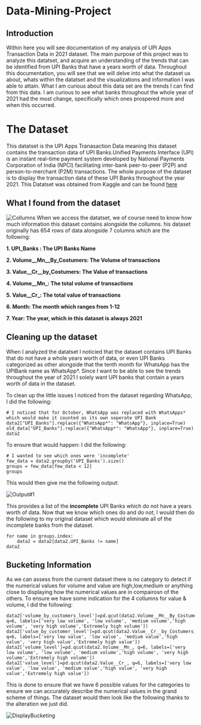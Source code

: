 # Data-Mining-Project

## Introduction

Within here you will see documentation of my analysis of UPI Apps Transaction Data in 2021 dataset. The main purpose of this project was to analyze this datatset, and acquire an understanding of the trends that can be identified from UPI Banks that have a years worth of data. Throughout this documentation, you will see that we will delve into what the dataset us about, whats within the datatset and the visualizations and information I was able to attain. What I am curious about this data set are the trends I can find from this data. I am curious to see what banks throughout the whole year of 2021 had the most change, specifically which ones prospered more and when this occurred.

# The Dataset

This datatset is the UPI Apps Tranasaction Data meaning this dataset contains the transaction data of UPI Banks.Unified Payments Interface (UPI) is an instant real-time payment system developed by National Payments Corporation of India (NPCI) facilitating inter-bank peer-to-peer (P2P) and person-to-merchant (P2M) transactions. The whole purpose of the dataset is to display the transaction data of these UPI Banks throughout the year 2021. This Datatset was obtained from Kaggle and can be found [here](https://www.kaggle.com/ramjasmaurya/upi-apps-transactions-in-2021)

## What I found from the dataset
![Collumns](https://user-images.githubusercontent.com/49813790/159499080-d2a60c99-b5b6-4cfe-8cd5-48d5e8c236b6.png)
When we access the datatset, we of course need to know how much information this dataset contains alongside the collumns. his dataset originally has 654 rows of data alongside 7 columns which are the following: 

**1. UPI_Banks : The UPI Banks Name**

**2. Volume__Mn__By_Costumers: The Volume of transactions**

**3. Value__Cr__by_Costumers: The Value of transactions**

**4. Volume__Mn_: The total volume of transactions**

**5. Value__Cr_: The total value of transactions**

**6. Month: The month which ranges from 1-12**

**7. Year: The year, which in this dataset is always 2021**

## Cleaning up the dataset

When I analyzed the datatset I noticied that the dataset contains UPI Banks that do not have a whole years worth of data, or even UPI Banks categorized as other alongside that the tenth month for WhatsApp has the UPIBank name as WhatsApp*. Since I want to be able to see the trends throughout the year of 2021 I solely want UPI banks that contain a years worth of data in the dataset.

To clean up the little issues I noticed from the dataset regarding WhatsApp, I did the following:
```
# I noticed that for October, WhatsApp was replaced with WhatsApps* which would make it counted as its own seperate UPI Bank 
data2["UPI_Banks"].replace({"WhatsApp*": "WhatsApp"}, inplace=True)
old_data["UPI_Banks"].replace({"WhatsApp*": "WhatsApp"}, inplace=True)
data2
```


To ensure that would happen: I did the following:
```
# I wanted to see which ones were 'incomplete'
few_data = data2.groupby('UPI_Banks').size()
groups = few_data[few_data < 12]
groups
```

This would then give me the following output:

![Output#1](https://user-images.githubusercontent.com/49813790/159501963-1f7e37e8-be33-4280-8f9a-d66342ae0d16.png)

This provides a list of the **incomplete** UPI Banks which do not have a years worth of data. Now that we know which ones do and do not, I would then do the following to my original dataset which would eliminate all of the incomplete banks from the dataset.
```
for name in groups.index:
    data2 = data2[data2.UPI_Banks != name]
data2
```

## Bucketing Information

As we can assess from the current dataset there is no category to detect if the numerical values for volume and value are high,low,medium or anything close to displaying how the numerical values are in compairosn of the others. To ensure we have some indication for the 4 collumns for value & volume, I did the following:

```
data2['volume_by_customers_level']=pd.qcut(data2.Volume__Mn__By_Costumers, q=6, labels=['very low volume', 'low volume', 'medium volume','high volume', 'very high volume','Extremely high volume'])
data2['value_by_customer_level']=pd.qcut(data2.Value__Cr__by_Costumers, q=6, labels=['very low value', 'low value', 'medium value','high value', 'very high value','Extremely high value'])
data2['volume_level']=pd.qcut(data2.Volume__Mn_, q=6, labels=['very low volume', 'low volume', 'medium volume','high volume', 'very high volume','Extremely high volume'])
data2['value_level']=pd.qcut(data2.Value__Cr_, q=6, labels=['very low value', 'low value', 'medium value','high value', 'very high value','Extremely high value'])
```

This is done to ensure that we have 6 possible values for the categories to ensure we can accurately describe the numerical values in the grand scheme of things. The dataset would then look like the following thanks to the alteration we just did.

![DisplayBucketing](https://user-images.githubusercontent.com/49813790/159507475-5ccc518d-30ec-4827-bb34-1dbbb836061f.png)





